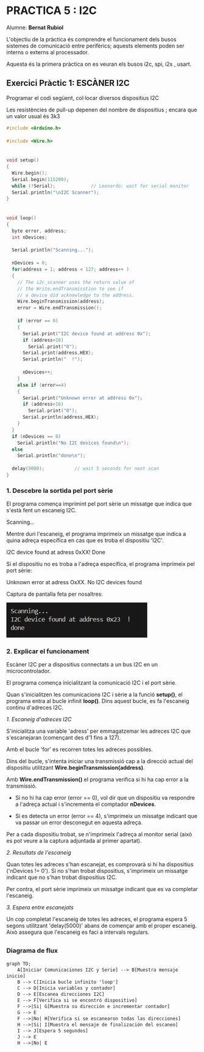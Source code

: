 # PRACTICA 5 :  I2C
Alumne: **Bernat Rubiol**

L'objectiu de la pràctica és comprendre el funcionament dels busos
 sistemes de comunicació entre perifèrics; aquests elements poden
 ser interns o externs al processador.

Aquesta és la primera pràctica on es veuran els busos i2c, spi,
 i2s , usart.



## Exercici Pràctic 1: ESCÀNER I2C

Programar el codi següent, col·locar diversos dispositius I2C


Les resistències de pull-up depenen del nombre de dispositius ;
encara que un valor usual és 3k3


```cpp
#include <Arduino.h>

#include <Wire.h>


void setup()
{
  Wire.begin();
  Serial.begin(115200);
  while (!Serial);             // Leonardo: wait for serial monitor
  Serial.println("\nI2C Scanner");
}
 
 
void loop()
{
  byte error, address;
  int nDevices;
 
  Serial.println("Scanning...");
 
  nDevices = 0;
  for(address = 1; address < 127; address++ )
  {
    // The i2c_scanner uses the return value of
    // the Write.endTransmisstion to see if
    // a device did acknowledge to the address.
    Wire.beginTransmission(address);
    error = Wire.endTransmission();
 
    if (error == 0)
    {
      Serial.print("I2C device found at address 0x");
      if (address<16)
        Serial.print("0");
      Serial.print(address,HEX);
      Serial.println("  !");
 
      nDevices++;
    }
    else if (error==4)
    {
      Serial.print("Unknown error at address 0x");
      if (address<16)
        Serial.print("0");
      Serial.println(address,HEX);
    }    
  }
  if (nDevices == 0)
    Serial.println("No I2C devices found\n");
  else
    Serial.println("done\n");
 
  delay(5000);           // wait 5 seconds for next scan
}
```
### 1. Descebre la sortida pel port sèrie

El programa comença imprimint pel port sèrie un missatge que indica que s'està fent un escaneig I2C.

 Scanning...

Mentre duri l'escaneig, el programa imprimeix un missatge que indica a quina adreça específica en cas que es troba el dispositiu 'I2C'.

 I2C device found at adress 0xXX!
 Done

Si el dispositiu no es troba a l'adreça específica, el programa imprimeix pel port sèrie:

 Unknown error at adress OxXX.
 No I2C devices found


Captura de pantalla feta per nosaltres:

![](device_found.png)


### 2. Explicar el funcionament

Escàner I2C per a dispositius connectats a un bus I2C en un microcontrolador.

El programa comença inicialitzant la comunicació I2C i el port sèrie.

Quan s'inicialitzen les comunicacions I2C i sèrie a la funció **setup()**, el programa entra al bucle infinit **loop()**. Dins aquest bucle, es fa l'escaneig continu d'adreces I2C.

 *1. Escaneig d'adreces I2C*

S'inicialitza una variable 'adress' per emmagatzemar les adreces I2C que s'escanejaran (començant des d'1 fins a 127).

Amb el bucle 'for' es recorren totes les adreces possibles.

Dins del bucle, s'intenta iniciar una transmissió cap a la direcció actual del dispositiu utilitzant **Wire.beginTransmission(address)**.

Amb **Wire.endTransmission()** el programa verifica si hi ha cap error a la transmissió.

 - Si no hi ha cap error (error == 0), vol dir que un dispositiu va respondre a l'adreça actual i s'incrementa el comptador **nDevices**.

 - Si es detecta un error (error == 4), s'imprimeix un missatge indicant que va passar un error desconegut en aquesta adreça.

Per a cada dispositiu trobat, se n'imprimeix l'adreça al monitor serial (això es pot veure a la captura adjuntada al primer apartat).

 *2. Resultats de l'escaneig*

Quan totes les adreces s'han escanejat, es comprovarà si hi ha dispositius ('nDevices != 0'). Si no s'han trobat dispositius, s'imprimeix un missatge indicant que no s'han trobat dispositius I2C.

Per contra, el port sèrie imprimeix un missatge indicant que es va completar l'escaneig.

 *3. Espera entre escanejats*

Un cop completat l'escaneig de totes les adreces, el programa espera 5 segons utilitzant 'delay(5000)' abans de començar amb el proper escaneig. Això assegura que l'escaneig es faci a intervals regulars.

## 

### Diagrama de flux

```mermaid
graph TD;
    A[Iniciar Comunicaciones I2C y Serie] --> B[Muestra mensaje inicio]
    B --> C[Inicia bucle infinito 'loop']
    C --> D[Inicia variables y contador]
    D --> E[Escanea direcciones I2C]
    E --> F[Verifica si se encontró dispositivo]
    F -->|Si| G[Muestra su dirección e incrementar contador] 
    G --> E
    F -->|No| H[Verifica si se escanearon todas las direcciones]
    H -->|Si| I[Muestra el mensaje de finalización del escaneo]
    I --> J[Espera 5 segundos]
    J --> E
    H -->|No| E
```